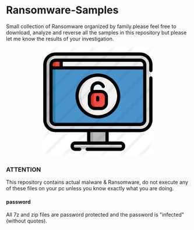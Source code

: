 # Ransomware-Samples
Small collection of Ransomware organized by family.please feel free to download, analyze and reverse all the samples in this repository but please let me know the results of your investigation.


<p align="center">
  <img src="ransomware.png" width="300" >
</p>

### ATTENTION
This repository contains actual malware & Ransomware, do not execute any of these files on your pc unless you know exactly what you are doing.

#### password
All 7z and zip files are password protected and the password is "infected" (without quotes).
